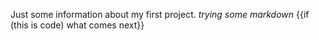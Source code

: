 Just some information about my first project. 
*trying some markdown*
{{if (this is code) what comes next}}
